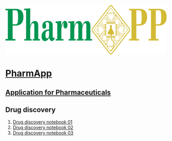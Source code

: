 ![](PharmApp-logo-20210724.png)

# [PharmApp](http://www.nghiencuuthuoc.com/search/label/PharmApp)

## [Application for Pharmaceuticals](http://www.nghiencuuthuoc.com/search/label/Phan-mem)

## Drug discovery
1. [Drug discovery notebook 01](Drug_Discovery_01.ipynb)
2. [Drug discovery notebook 02](Drug_Discovery_02.ipynb)
3. [Drug discovery notebook 03](Drug_Discovery_03.ipynb)

